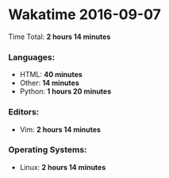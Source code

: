 # Wakatime 2016-09-07

Time Total: **2 hours 14 minutes**

### Languages:
- HTML: **40 minutes** 
- Other: **14 minutes** 
- Python: **1 hours 20 minutes** 

### Editors:
- Vim: **2 hours 14 minutes** 

### Operating Systems:
- Linux: **2 hours 14 minutes** 


